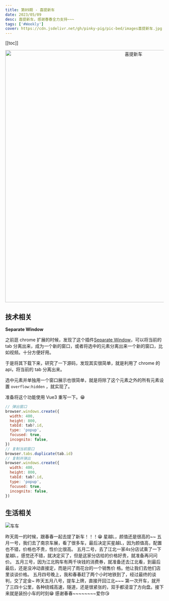 ```yaml
---
title: 第09期 - 喜提新车
date: 2023/05/09
desc: 喜提新车，感谢春春全力支持~~~
tags: ['#Weekly']
cover: https://cdn.jsdelivr.net/gh/pinky-pig/pic-bed/images喜提新车.jpg
---
```


[[toc]]

<p align="center">
<img alt="喜提新车" src="https://cdn.jsdelivr.net/gh/pinky-pig/pic-bed/images喜提新车.jpg" width=800 />
</p>

## 技术相关

**Separate Window**

之前逛 chrome 扩展的时候，发现了这个插件[Separate Window](https://chrome.google.com/webstore/detail/separate-window/cbgkkbaghihhnaeabfcmmglhnfkfnpon)，可以将当前的 tab 分离出来，成为一个新的窗口，或者将选中的元素分离出来一个新的窗口，比如视频。十分方便好用。

于是将其下载下来，研究了一下源码，发现其实很简单，就是利用了 chrome 的 api，将当前的 tab 分离出来。

选中元素并单独用一个窗口展示也很简单，就是将除了这个元素之外的所有元素设置 `overflow:hidden` ，就实现了。

准备将这个功能使用 Vue3 重写一下。😁

```js
// 弹出窗口
browser.windows.create({
  width: 400,
  height: 800,
  tabId: tab?.id,
  type: 'popup',
  focused: true,
  incognito: false,
})
// 复制当前窗口
browser.tabs.duplicate(tab.id)
// 复制并弹出
browser.windows.create({
  width: 400,
  height: 800,
  tabId: tab?.id,
  type: 'popup',
  focused: true,
  incognito: false,
})
```

## 生活相关

![车车](https://cdn.jsdelivr.net/gh/pinky-pig/pic-bed/images车车.jpg)

昨天周一的时候，跟春春一起去提了新车！！！😁 星越L，颜值还是很高的~~
五月一号，我们去了南京车展，看了很多车，最后决定买星越L，因为颜值高，配置也不错，价格也不贵，性价比很高。
五月二号，去了江北一家4s分店试乘了一下星越L，感觉还不错，就决定买了，但是这家分店给的价格好贵，就准备再问问价。
五月三号，因为江北购车有两千块钱的消费券，就准备还去江北看，到最后最后，还是没冲动直接定，而是问了雨花台的一个销售价 格。他让我们去他们店里谈谈价格。
五月四号晚上，我和春春赶了两个小时地铁到了，经过最终的谈判，交了定金~
昨天五月八号，提车上牌，直接开回江北~~~ 第一次开车，就开了三四十公里，各种绕城高速，隧道，还是很紧张的，双手都浸湿了方向盘。接下来就是装扮小车的时刻😁
感谢春春~~~~~~~~爱你😘
